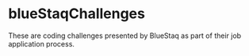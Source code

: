 # blueStaqChallenges
These are coding challenges presented by BlueStaq as part of their job application process.
